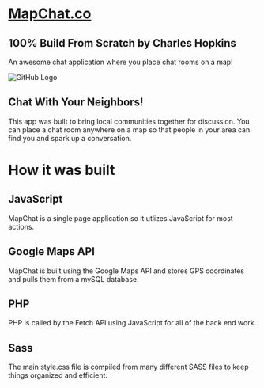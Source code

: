 # [MapChat.co](http://mapchat.co)
## 100% Build From Scratch by Charles Hopkins
An awesome chat application where you place chat rooms on a map!

![GitHub Logo](http://mapchat.co/images/mapchat.png)

## Chat With Your Neighbors!
This app was built to bring local communities together for discussion. You can place a chat room anywhere on a map so that people in your area can find you and spark up a conversation.

# How it was built

## JavaScript
MapChat is a single page application so it utlizes JavaScript for most actions.

## Google Maps API
MapChat is built using the Google Maps API and stores GPS coordinates and pulls them from a mySQL database.

## PHP
PHP is called by the Fetch API using JavaScript for all of the back end work.

## Sass
The main style.css file is compiled from many different SASS files to keep things organized and efficient.
